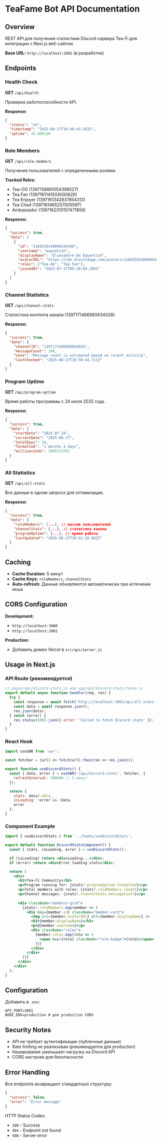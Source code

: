 # TeaFame Bot API Documentation

## Overview
REST API для получения статистики Discord сервера Tea-Fi для интеграции с Next.js веб-сайтом.

**Base URL:** `http://localhost:3001` (в разработке)

## Endpoints

### Health Check
**GET** `/api/health`

Проверка работоспособности API.

**Response:**
```json
{
  "status": "ok",
  "timestamp": "2025-08-27T18:46:43.583Z",
  "uptime": 15.889116
}
```

### Role Members
**GET** `/api/role-members`

Получение пользователей с определенными ролями.

**Tracked Roles:**
- Tea-OG (1397158661054398527)
- Tea Fan (1397161141503000626)
- Tea Enjoyer (1397161342837854312)
- Tea Chad (1397161465257005097)
- Ambassador (1397162310157471856)

**Response:**
```json
{
  "success": true,
  "data": [
    {
      "id": "1168159146890244169",
      "username": "equantish",
      "displayName": "Elsavadore De Equantish",
      "avatarURL": "https://cdn.discordapp.com/avatars/1168159146890244169/c7274621886903b077b502a3424041a1.webp?size=256",
      "roles": ["Tea-OG", "Tea Fan"],
      "joinedAt": "2025-07-17T09:28:04.209Z"
    }
  ]
}
```

### Channel Statistics
**GET** `/api/channel-stats`

Статистика контента канала (1397171466960634028).

**Response:**
```json
{
  "success": true,
  "data": {
    "channelId": "1397171466960634028",
    "messageCount": 100,
    "note": "Message count is estimated based on recent activity",
    "lastChecked": "2025-08-27T18:50:44.711Z"
  }
}
```

### Program Uptime
**GET** `/api/program-uptime`

Время работы программы с 24 июля 2025 года.

**Response:**
```json
{
  "success": true,
  "data": {
    "startDate": "2025-07-24",
    "currentDate": "2025-08-27",
    "totalDays": 34,
    "formatted": "1 months 4 days",
    "milliseconds": 3005213702
  }
}
```

### All Statistics
**GET** `/api/all-stats`

Все данные в одном запросе для оптимизации.

**Response:**
```json
{
  "success": true,
  "data": {
    "roleMembers": [...], // массив пользователей
    "channelStats": {...}, // статистика канала
    "programUptime": {...}, // время работы
    "lastUpdated": "2025-08-27T18:51:10.862Z"
  }
}
```

## Caching

- **Cache Duration:** 5 минут
- **Cache Keys:** `roleMembers`, `channelStats`
- **Auto-refresh:** Данные обновляются автоматически при истечении кеша

## CORS Configuration

**Development:**
- `http://localhost:3000`
- `http://localhost:3001`

**Production:**
- Добавить домен Vercel в `src/api/server.js`

## Usage in Next.js

### API Route (рекомендуется)
```javascript
// pages/api/discord-stats.js или app/api/discord-stats/route.js
export default async function handler(req, res) {
  try {
    const response = await fetch('http://localhost:3001/api/all-stats');
    const data = await response.json();
    res.json(data);
  } catch (error) {
    res.status(500).json({ error: 'Failed to fetch Discord stats' });
  }
}
```

### React Hook
```javascript
import useSWR from 'swr';

const fetcher = (url) => fetch(url).then(res => res.json());

export function useDiscordStats() {
  const { data, error } = useSWR('/api/discord-stats', fetcher, {
    refreshInterval: 300000 // 5 минут
  });

  return {
    stats: data?.data,
    isLoading: !error && !data,
    error
  };
}
```

### Component Example
```jsx
import { useDiscordStats } from '../hooks/useDiscordStats';

export default function DiscordStatsComponent() {
  const { stats, isLoading, error } = useDiscordStats();

  if (isLoading) return <div>Loading...</div>;
  if (error) return <div>Error loading stats</div>;

  return (
    <div>
      <h2>Tea-Fi Community</h2>
      <p>Program running for: {stats?.programUptime.formatted}</p>
      <p>Total members with roles: {stats?.roleMembers.length}</p>
      <p>Channel messages: {stats?.channelStats.messageCount}</p>
      
      <div className="members-grid">
        {stats?.roleMembers.map(member => (
          <div key={member.id} className="member-card">
            <img src={member.avatarURL} alt={member.displayName} />
            <h3>{member.displayName}</h3>
            <p>@{member.username}</p>
            <div className="roles">
              {member.roles.map(role => (
                <span key={role} className="role-badge">{role}</span>
              ))}
            </div>
          </div>
        ))}
      </div>
    </div>
  );
}
```

## Configuration

Добавить в `.env`:
```env
API_PORT=3001
NODE_ENV=production # для production CORS
```

## Security Notes

- API не требует аутентификации (публичные данные)
- Rate limiting не реализован (рекомендуется для production)
- Кеширование уменьшает нагрузку на Discord API
- CORS настроен для безопасности

## Error Handling

Все endpoints возвращают стандартную структуру:
```json
{
  "success": false,
  "error": "Error message"
}
```

HTTP Status Codes:
- `200` - Success
- `404` - Endpoint not found
- `500` - Server error